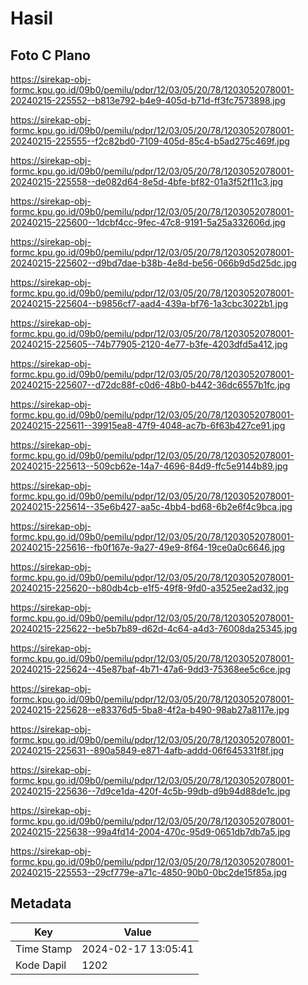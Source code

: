 # Hasil

## Foto C Plano

https://sirekap-obj-formc.kpu.go.id/09b0/pemilu/pdpr/12/03/05/20/78/1203052078001-20240215-225552--b813e792-b4e9-405d-b71d-ff3fc7573898.jpg

https://sirekap-obj-formc.kpu.go.id/09b0/pemilu/pdpr/12/03/05/20/78/1203052078001-20240215-225555--f2c82bd0-7109-405d-85c4-b5ad275c469f.jpg

https://sirekap-obj-formc.kpu.go.id/09b0/pemilu/pdpr/12/03/05/20/78/1203052078001-20240215-225558--de082d64-8e5d-4bfe-bf82-01a3f52f11c3.jpg

https://sirekap-obj-formc.kpu.go.id/09b0/pemilu/pdpr/12/03/05/20/78/1203052078001-20240215-225600--1dcbf4cc-9fec-47c8-9191-5a25a332606d.jpg

https://sirekap-obj-formc.kpu.go.id/09b0/pemilu/pdpr/12/03/05/20/78/1203052078001-20240215-225602--d9bd7dae-b38b-4e8d-be56-066b9d5d25dc.jpg

https://sirekap-obj-formc.kpu.go.id/09b0/pemilu/pdpr/12/03/05/20/78/1203052078001-20240215-225604--b9856cf7-aad4-439a-bf76-1a3cbc3022b1.jpg

https://sirekap-obj-formc.kpu.go.id/09b0/pemilu/pdpr/12/03/05/20/78/1203052078001-20240215-225605--74b77905-2120-4e77-b3fe-4203dfd5a412.jpg

https://sirekap-obj-formc.kpu.go.id/09b0/pemilu/pdpr/12/03/05/20/78/1203052078001-20240215-225607--d72dc88f-c0d6-48b0-b442-36dc6557b1fc.jpg

https://sirekap-obj-formc.kpu.go.id/09b0/pemilu/pdpr/12/03/05/20/78/1203052078001-20240215-225611--39915ea8-47f9-4048-ac7b-6f63b427ce91.jpg

https://sirekap-obj-formc.kpu.go.id/09b0/pemilu/pdpr/12/03/05/20/78/1203052078001-20240215-225613--509cb62e-14a7-4696-84d9-ffc5e9144b89.jpg

https://sirekap-obj-formc.kpu.go.id/09b0/pemilu/pdpr/12/03/05/20/78/1203052078001-20240215-225614--35e6b427-aa5c-4bb4-bd68-6b2e6f4c9bca.jpg

https://sirekap-obj-formc.kpu.go.id/09b0/pemilu/pdpr/12/03/05/20/78/1203052078001-20240215-225616--fb0f167e-9a27-49e9-8f64-19ce0a0c6646.jpg

https://sirekap-obj-formc.kpu.go.id/09b0/pemilu/pdpr/12/03/05/20/78/1203052078001-20240215-225620--b80db4cb-e1f5-49f8-9fd0-a3525ee2ad32.jpg

https://sirekap-obj-formc.kpu.go.id/09b0/pemilu/pdpr/12/03/05/20/78/1203052078001-20240215-225622--be5b7b89-d62d-4c64-a4d3-76008da25345.jpg

https://sirekap-obj-formc.kpu.go.id/09b0/pemilu/pdpr/12/03/05/20/78/1203052078001-20240215-225624--45e87baf-4b71-47a6-9dd3-75368ee5c6ce.jpg

https://sirekap-obj-formc.kpu.go.id/09b0/pemilu/pdpr/12/03/05/20/78/1203052078001-20240215-225628--e83376d5-5ba8-4f2a-b490-98ab27a8117e.jpg

https://sirekap-obj-formc.kpu.go.id/09b0/pemilu/pdpr/12/03/05/20/78/1203052078001-20240215-225631--890a5849-e871-4afb-addd-06f645331f8f.jpg

https://sirekap-obj-formc.kpu.go.id/09b0/pemilu/pdpr/12/03/05/20/78/1203052078001-20240215-225636--7d9ce1da-420f-4c5b-99db-d9b94d88de1c.jpg

https://sirekap-obj-formc.kpu.go.id/09b0/pemilu/pdpr/12/03/05/20/78/1203052078001-20240215-225638--99a4fd14-2004-470c-95d9-0651db7db7a5.jpg

https://sirekap-obj-formc.kpu.go.id/09b0/pemilu/pdpr/12/03/05/20/78/1203052078001-20240215-225553--29cf779e-a71c-4850-90b0-0bc2de15f85a.jpg


## Metadata

| Key        | Value               |
| ---------- | ------------------- |
| Time Stamp | 2024-02-17 13:05:41 |
| Kode Dapil | 1202                |



